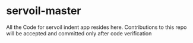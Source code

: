 servoil-master
==============

All the Code for servoil indent app resides here. Contributions to this repo will be accepted and committed only after code verification

